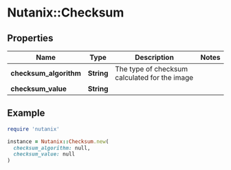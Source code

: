 # Nutanix::Checksum

## Properties

| Name | Type | Description | Notes |
| ---- | ---- | ----------- | ----- |
| **checksum_algorithm** | **String** | The type of checksum calculated for the image |  |
| **checksum_value** | **String** |  |  |

## Example

```ruby
require 'nutanix'

instance = Nutanix::Checksum.new(
  checksum_algorithm: null,
  checksum_value: null
)
```

